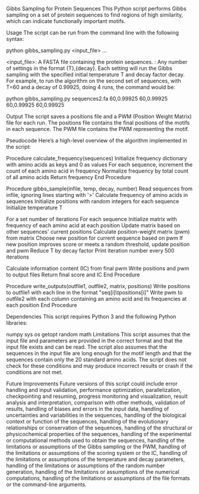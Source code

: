 Gibbs Sampling for Protein Sequences
This Python script performs Gibbs sampling on a set of protein sequences to find regions of high similarity, which can indicate functionally important motifs.

Usage
The script can be run from the command line with the following syntax:

python gibbs_sampling.py <input_file> <settings>...

<input_file>: A FASTA file containing the protein sequences.
<settings>: Any number of settings in the format {T},{decay}. Each setting will run the Gibbs sampling with the specified initial temperature T and decay factor decay.
For example, to run the algorithm on the second set of sequences, with T=60 and a decay of 0.99925, doing 4 runs, the command would be:

python gibbs_sampling.py sequences2.fa 60,0.99925 60,0.99925 60,0.99925 60,0.99925

Output
The script saves a positions file and a PWM (Position Weight Matrix) file for each run. The positions file contains the final positions of the motifs in each sequence. The PWM file contains the PWM representing the motif.

Pseudocode
Here’s a high-level overview of the algorithm implemented in the script:

Procedure calculate_frequency(sequences)
  Initialize frequency dictionary with amino acids as keys and 0 as values
  For each sequence, increment the count of each amino acid in frequency
  Normalize frequency by total count of all amino acids
  Return frequency
End Procedure

Procedure gibbs_sample(infile, temp, decay, number)
  Read sequences from infile, ignoring lines starting with '>'
  Calculate frequency of amino acids in sequences
  Initialize positions with random integers for each sequence
  Initialize temperature T

  For a set number of iterations
    For each sequence
      Initialize matrix with frequency of each amino acid at each position
      Update matrix based on other sequences' current positions
      Calculate position-weight matrix (pwm) from matrix
      Choose new position for current sequence based on pwm
      If new position improves score or meets a random threshold, update position and pwm
    Reduce T by decay factor
    Print iteration number every 500 iterations

  Calculate information content (IC) from final pwm
  Write positions and pwm to output files
  Return final score and IC
End Procedure

Procedure write_outputs(outfile1, outfile2, matrix, positions)
  Write positions to outfile1 with each line in the format "seq[i]\tpositions[i]"
  Write pwm to outfile2 with each column containing an amino acid and its frequencies at each position
End Procedure

Dependencies
This script requires Python 3 and the following Python libraries:

numpy
sys
os
getopt
random
math
Limitations
This script assumes that the input file and parameters are provided in the correct format and that the input file exists and can be read. The script also assumes that the sequences in the input file are long enough for the motif length and that the sequences contain only the 20 standard amino acids. The script does not check for these conditions and may produce incorrect results or crash if the conditions are not met.

Future Improvements
Future versions of this script could include error handling and input validation, performance optimization, parallelization, checkpointing and resuming, progress monitoring and visualization, result analysis and interpretation, comparison with other methods, validation of results, handling of biases and errors in the input data, handling of uncertainties and variabilities in the sequences, handling of the biological context or function of the sequences, handling of the evolutionary relationships or conservation of the sequences, handling of the structural or physicochemical properties of the sequences, handling of the experimental or computational methods used to obtain the sequences, handling of the limitations or assumptions of the Gibbs sampling or the PWM, handling of the limitations or assumptions of the scoring system or the IC, handling of the limitations or assumptions of the temperature and decay parameters, handling of the limitations or assumptions of the random number generation, handling of the limitations or assumptions of the numerical computations, handling of the limitations or assumptions of the file formats or the command-line arguments.
